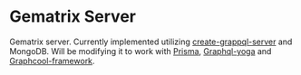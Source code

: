 # Gematrix Server

Gematrix server.  Currently implemented utilizing [create-grappql-server](https://github.com/tmeasday/create-graphql-server) and MongoDB.  Will be modifying it to work with [Prisma](https://www.prismagraphql.com/), [Graphql-yoga](https://github.com/graphcool/graphql-yoga) and [Graphcool-framework](https://github.com/graphcool/graphcool-framework).
